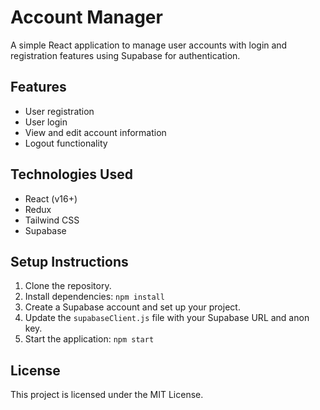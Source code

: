 # Account Manager

A simple React application to manage user accounts with login and registration features using Supabase for authentication.

## Features
- User registration
- User login
- View and edit account information
- Logout functionality

## Technologies Used
- React (v16+)
- Redux
- Tailwind CSS
- Supabase

## Setup Instructions
1. Clone the repository.
2. Install dependencies: `npm install`
3. Create a Supabase account and set up your project.
4. Update the `supabaseClient.js` file with your Supabase URL and anon key.
5. Start the application: `npm start`

## License
This project is licensed under the MIT License.

